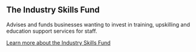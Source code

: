 ## The Industry Skills Fund

Advises and funds businesses wanting to invest in training, upskilling and education support services for staff.

[Learn more about the Industry Skills Fund](#)
